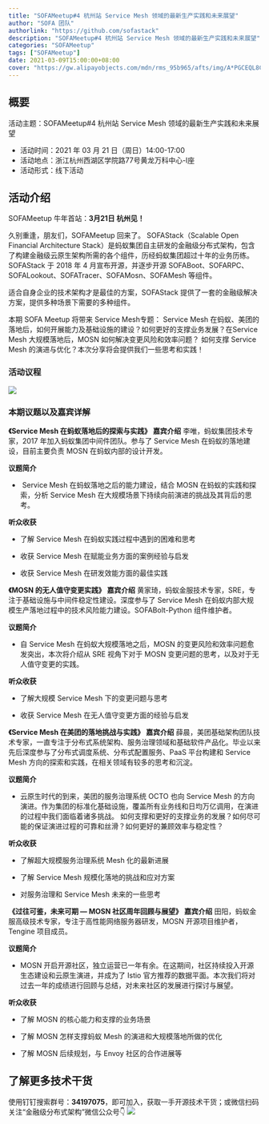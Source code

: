 ```yaml
---
title: "SOFAMeetup#4 杭州站 Service Mesh 领域的最新生产实践和未来展望"
author: "SOFA 团队"
authorlink: "https://github.com/sofastack"
description: "SOFAMeetup#4 杭州站 Service Mesh 领域的最新生产实践和未来展望"
categories: "SOFAMeetup"
tags: ["SOFAMeetup"]
date: 2021-03-09T15:00:00+08:00
cover: "https://gw.alipayobjects.com/mdn/rms_95b965/afts/img/A*PGCEQL8Cb_IAAAAAAAAAAAAAARQnAQ"
---
```


## 概要 ##
活动主题：SOFAMeetup#4 杭州站 Service Mesh 领域的最新生产实践和未来展望

- 活动时间：2021 年 03 月 21 日（周日）14:00-17:00
- 活动地点：浙江杭州西湖区学院路77号黄龙万科中心-I座
- 活动形式：线下活动

## 活动介绍 ##
SOFAMeetup 牛年首站：**3月21日 杭州见！**

久别重逢，朋友们，SOFAMeetup 回来了。
SOFAStack（Scalable Open Financial Architecture Stack）是蚂蚁集团自主研发的金融级分布式架构，包含了构建金融级云原生架构所需的各个组件，历经蚂蚁集团超过十年的业务历练。SOFAStack 于 2018 年 4 月宣布开源，并逐步开源 SOFABoot、SOFARPC、SOFALookout、SOFATracer、SOFAMosn、SOFAMesh 等组件。

适合自身企业的技术架构才是最佳的方案，SOFAStack 提供了一套的金融级解决方案，提供多种场景下需要的多种组件。

本期 SOFA Meetup 将带来 Service Mesh专题： Service Mesh 在蚂蚁、美团的落地后，如何开展能力及基础设施的建设？如何更好的支撑业务发展？在Service Mesh 大规模落地后，MOSN 如何解决变更风险和效率问题？ 如何支撑 Service Mesh 的演进与优化？本次分享将会提供我们一些思考和实践！
### 活动议程 ###

![](https://gw.alipayobjects.com/mdn/rms_95b965/afts/img/A*ObmcSaU1vksAAAAAAAAAAAAAARQnAQ)

### 本期议题以及嘉宾详解 ###

**《Service Mesh 在蚂蚁落地后的探索与实践》**
**嘉宾介绍**
李唯，蚂蚁集团技术专家，2017 年加入蚂蚁集团中间件团队。参与了 Service Mesh 在蚂蚁的落地建设，目前主要负责 MOSN 在蚂蚁内部的设计开发。

**议题简介**

-  Service Mesh 在蚂蚁落地之后的能力建设，结合 MOSN 在蚂蚁的实践和探索，分析 Service Mesh 在大规模场景下持续向前演进的挑战及其背后的思考。

**听众收获**

- 了解 Service Mesh 在蚂蚁实践过程中遇到的困难和思考  

- 收获 Service Mesh 在赋能业务方面的案例经验与启发

- 收获 Service Mesh 在研发效能方面的最佳实践

**《MOSN 的无人值守变更实践》**
**嘉宾介绍**
黄家琦，蚂蚁金服技术专家，SRE，专注于基础设施与中间件稳定性建设。深度参与了 Service Mesh 在蚂蚁内部大规模生产落地过程中的技术风险能力建设。SOFABolt-Python 组件维护者。

**议题简介**

- 自 Service Mesh 在蚂蚁大规模落地之后，MOSN 的变更风险和效率问题愈发突出，本次将介绍从 SRE 视角下对于 MOSN 变更问题的思考，以及对于无人值守变更的实践。

**听众收获**

- 了解大规模 Service Mesh 下的变更问题与思考

- 收获 Service Mesh 在无人值守变更方面的经验与启发

**《Service Mesh 在美团的落地挑战与实践》**
**嘉宾介绍**
薛晨，美团基础架构团队技术专家，一直专注于分布式系统架构、服务治理领域和基础软件产品化。毕业以来先后深度参与了分布式调度系统、分布式配置服务、PaaS 平台构建和 Service Mesh 方向的探索和实践，在相关领域有较多的思考和沉淀。

**议题简介**

- 云原生时代的到来，美团的服务治理系统 OCTO 也向 Service Mesh 的方向演进。作为集团的标准化基础设施，覆盖所有业务线和日均万亿调用，在演进的过程中我们面临着诸多挑战。 如何支撑和更好的支撑业务的发展？如何尽可能的保证演进过程的可靠和丝滑？如何更好的兼顾效率与稳定性？

**听众收获**

- 了解超大规模服务治理系统 Mesh 化的最新进展

- 了解 Service Mesh 规模化落地的挑战和应对方案

- 对服务治理和 Service Mesh 未来的一些思考

**《过往可鉴，未来可期 — MOSN 社区周年回顾与展望》**
**嘉宾介绍**
田阳，蚂蚁金服高级技术专家，专注于高性能网络服务器研发，MOSN 开源项目维护者，Tengine 项目成员。

**议题简介**

- MOSN 开启开源社区，独立运营已一年有余。在这期间，社区持续投入开源生态建设和云原生演进，并成为了 Istio 官方推荐的数据平面。本次我们将对过去一年的成绩进行回顾与总结，对未来社区的发展进行探讨与展望。

**听众收获**

- 了解 MOSN 的核心能力和支撑的业务场景

- 了解 MOSN 怎样支撑蚂蚁 Mesh 的演进和大规模落地所做的优化

- 了解 MOSN 后续规划，与 Envoy 社区的合作进展等

## 了解更多技术干货 ##
使用钉钉搜索群号：**34197075**，即可加入，获取一手开源技术干货；或微信扫码关注“金融级分布式架构”微信公众号👇
![](https://gw.alipayobjects.com/mdn/rms_95b965/afts/img/A*s3UzR6VeQ6cAAAAAAAAAAAAAARQnAQ)
## 

